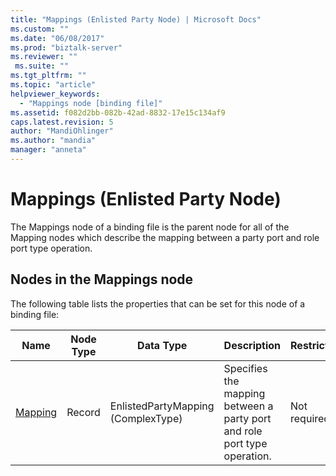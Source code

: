 ```yaml
---
title: "Mappings (Enlisted Party Node) | Microsoft Docs"
ms.custom: ""
ms.date: "06/08/2017"
ms.prod: "biztalk-server"
ms.reviewer: ""
 ms.suite: ""
ms.tgt_pltfrm: ""
ms.topic: "article"
helpviewer_keywords: 
  - "Mappings node [binding file]"
ms.assetid: f082d2bb-082b-42ad-8832-17e15c134af9
caps.latest.revision: 5
author: "MandiOhlinger"
ms.author: "mandia"
manager: "anneta"
---
```

# Mappings (Enlisted Party Node)
The Mappings node of a binding file is the parent node for all of the Mapping nodes which describe the mapping between a party port and role port type operation.  
  
## Nodes in the Mappings node  
 The following table lists the properties that can be set for this node of a binding file:  
  
|**Name**|**Node Type**|**Data Type**|**Description**|**Restrictions**|**Comments**|  
|--------------|-------------------|-------------------|---------------------|----------------------|------------------|  
|[Mapping](../core/mapping-mappings-node.md)|Record|EnlistedPartyMapping (ComplexType)|Specifies the mapping between a party port and role port type operation.|Not required|Default value: none|